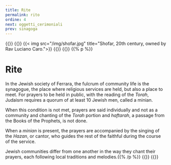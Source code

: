 ```yaml
---
title: Rite
permalink: rito
ordine: 4
next: oggetti_cerimoniali
prev: sinagoga
---
```


{{<row>}}
{{<column>}}
{{< img src="/img/shofar.jpg" title="Shofar, 20th century, owned by Rav Luciano Caro.">}}
{{</column>}}
{{<column>}}
{{% p %}}
# Rite

In the Jewish society of Ferrara, the fulcrum of community life is the synagogue, the place where religious services are held, but also a place to meet.
For prayers to be held in public, with the reading of the *Torah*, Judaism requires a quorum of at least 10 Jewish men, called a minian. 

When this condition is
not met, prayers are said individually and not as a community and chanting of the *Torah* portion and *haftarah*, a passage from the Books of the Prophets, is not
done.

When a *minian* is present, the prayers are accompanied by the singing of the *Hazan*, or cantor, who guides the rest of the faithful during the course of the
service. 

Jewish communities differ from one another in the way they chant their prayers, each following local traditions and melodies.{{% /p %}}
{{</column>}}
{{</row>}}
